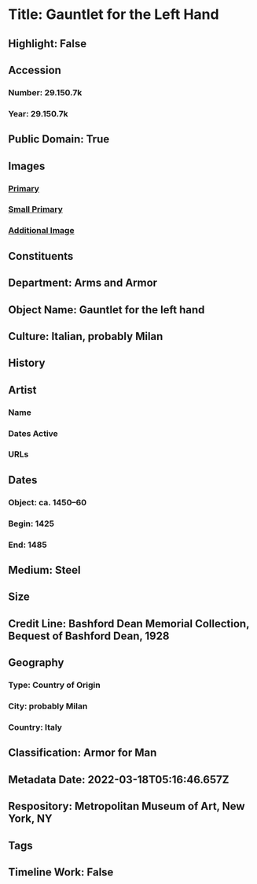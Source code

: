 # Title: Gauntlet for the Left Hand
## Highlight: False
## Accession
### Number: 29.150.7k
### Year: 29.150.7k
## Public Domain: True
## Images
### [Primary](https://images.metmuseum.org/CRDImages/aa/original/LC-29_150_7k-001a.jpg)
### [Small Primary](https://images.metmuseum.org/CRDImages/aa/web-large/LC-29_150_7k-001a.jpg)
### [Additional Image](https://images.metmuseum.org/CRDImages/aa/original/LC-29_150_7k-002a.jpg)
## Constituents
## Department: Arms and Armor
## Object Name: Gauntlet for the left hand
## Culture: Italian, probably Milan
## History
## Artist
### Name
### Dates Active
### URLs
## Dates
### Object: ca. 1450–60
### Begin: 1425
### End: 1485
## Medium: Steel
## Size
## Credit Line: Bashford Dean Memorial Collection, Bequest of Bashford Dean, 1928
## Geography
### Type: Country of Origin
### City: probably Milan
### Country: Italy
## Classification: Armor for Man
## Metadata Date: 2022-03-18T05:16:46.657Z
## Respository: Metropolitan Museum of Art, New York, NY
## Tags
## Timeline Work: False